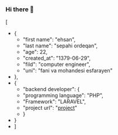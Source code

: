 ### Hi there 👋

 [
 - {
   - "first name": "ehsan",
   - "last name": "sepahi ordeqan",
   - "age": 22,
   - "created_at": "1379-06-29",
   - "fild": "computer engineer",
   - "uni": "fani va mohandesi esfarayen"
 - },
 - {
   - "backend developer": {
    - "programming language": "PHP",
    - "Framework": "LARAVEL",
    - "project url": "[project](https://ehsansepahi.online)"
    - }
 - }
- ]


<!--
**ehsanSepahi/ehsanSepahi** is a ✨ _special_ ✨ repository because its `README.md` (this file) appears on your GitHub profile.

Here are some ideas to get you started:

- 🔭 I’m currently working on ...
- 🌱 I’m currently learning ...
- 👯 I’m looking to collaborate on ...
- 🤔 I’m looking for help with ...
- 💬 Ask me about ...
- 📫 How to reach me: ...
- 😄 Pronouns: ...
- ⚡ Fun fact: ...
-->
